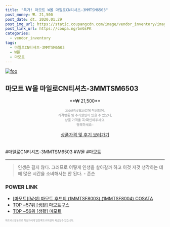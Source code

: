 ```yaml
--- 
title: "특가! 마모트 W몰 마일로CN티셔츠-3MMTSM6503" 
post_money: ₩. 21,500 
post_date: dt. 2020.01.29 
post_img_url: https://static.coupangcdn.com/image/vendor_inventory/images/2017/08/01/23/0/37fb970c-a7c3-4c18-b620-5b6632502c76.jpg 
post_link_url: https://coupa.ng/bnGsPK 
categories: 
  - vendor_inventory 
tags: 
  - 마일로CN티셔츠-3MMTSM6503 
  - W몰 
  - 마모트 
--- 
```

[![foo](https://static.coupangcdn.com/image/vendor_inventory/images/2017/08/01/23/0/37fb970c-a7c3-4c18-b620-5b6632502c76.jpg)](https://coupa.ng/bnGsPK) 

## 마모트 W몰 마일로CN티셔츠-3MMTSM6503 
<p style="text-align: center;">**₩ 21,500**</p> 
<p style="text-align: center;"><span style="color: #898c8f; font-family: Georgia,Times,serif; font-size: 0.75em;">2020년01월29일에 작성되어, <br>가격변동 및 추가할인이 있을 수 있으니,<br> 상품 가격을 꼭!확인해주세요.<br>행복하세요~</span> 
</p>	 
<div markdown="0" style="text-align: center;"><a href="https://coupa.ng/bnGsPK" class="btn btn--success">상품가격 및 후기 보러가기</a></div> 
<br><br> 
  #마일로CN티셔츠-3MMTSM6503 #W몰 #마모트 
<hr> 

> 인생은 길지 않다. 그러므로 어떻게 인생을 살아갈까 하고 이것 저것 생각하는 데에 많은 시간을 소비해서는 안 된다. - 존슨 


### POWER LINK

* <a href="https://blog.naver.com/fasyy4321/221789531892" target="_blank">[마모트][남성] 마모트 후드티 (1MMTSF8003) (1MMTSF8004) COSATA</a>
* <a href="https://blog.naver.com/fasyy4321/221779775535" target="_blank"> TOP ~57위 [생활] 마모트구스</a>
* <a href="https://blog.naver.com/an0733/221788349530" target="_blank"> TOP ~56위 [생활] 마모트</a>

<span style="color: #898c8f; font-family: Georgia,Times,serif; font-size: 0.55em;">파트너스활동으로 작성자에게 일정액의 커미션이 제공될수 있습니다.</span> 
